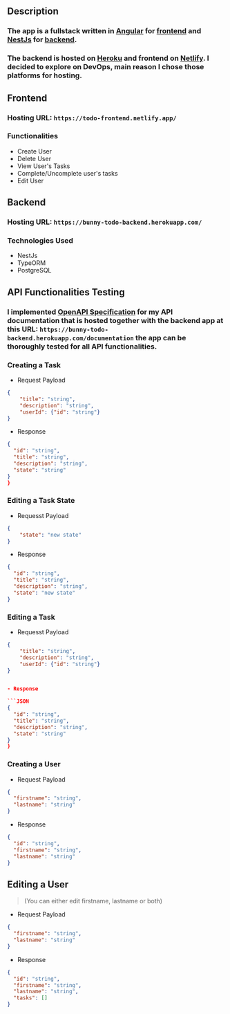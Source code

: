 ## Description

### The app is a fullstack written in [Angular](https://angular.io/) for [frontend](/frontend) and [NestJs](https://nestjs.com/) for [backend](/backend).

>

### The backend is hosted on [Heroku](https://www.heroku.com/) and frontend on [Netlify](http://netlify.com/). I decided to explore on DevOps, main reason I chose those platforms for hosting.

>

## Frontend

### Hosting URL: `https://todo-frontend.netlify.app/`

### Functionalities

- Create User
- Delete User
- View User's Tasks
- Complete/Uncomplete user's tasks
- Edit User

## Backend

### Hosting URL: `https://bunny-todo-backend.herokuapp.com/`

### Technologies Used

- NestJs
- TypeORM
- PostgreSQL

## API Functionalities Testing

### I implemented [OpenAPI Specification](https://swagger.io/specification/) for my API documentation that is hosted together with the backend app at this URL: `https://bunny-todo-backend.herokuapp.com/documentation` the app can be thoroughly tested for all API functionalities.

### Creating a Task

- Request Payload

```JSON
{
    "title": "string",
    "description": "string",
    "userId": {"id": "string"}
}
```

- Response

```JSON
{
  "id": "string",
  "title": "string",
  "description": "string",
  "state": "string"
}
}
```

### Editing a Task State

- Requesst Payload

```JSON
{
	"state": "new state"
}
```
* Response 
```JSON
{
  "id": "string",
  "title": "string",
  "description": "string",
  "state": "new state"
}
```
### Editing a Task

- Requesst Payload

```JSON
{
    "title": "string",
    "description": "string",
    "userId": {"id": "string"}
}
```

```JSON

- Response

```JSON
{
  "id": "string",
  "title": "string",
  "description": "string",
  "state": "string"
}
}
```

### Creating a User
* Request Payload
```JSON
{
  "firstname": "string",
  "lastname": "string"
}
```


* Response
```JSON
{
  "id": "string",
  "firstname": "string",
  "lastname": "string"
}
```

## Editing a User 
>(You can either edit firstname, lastname or both)

* Request Payload
```JSON
{
  "firstname": "string",
  "lastname": "string"
}
```

* Response
```JSON
{
  "id": "string",
  "firstname": "string",
  "lastname": "string",
  "tasks": []
}
```

